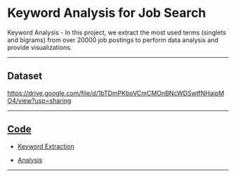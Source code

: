 # Keyword Analysis for Job Search

Keyword Analysis - In this project, we extract the most used terms (singlets and bigrams) from over 20000 job postings to perform data analysis and provide visualizations.

----------------------
## Dataset

https://drive.google.com/file/d/1bTDmPKboVCmCMOnBNcWDSwtfNHajpMO4/view?usp=sharing

----------------------

## [Code](https://github.com/Nithil3007/Keyword-Analysis-for-Job-Search-)

- [Keyword Extraction](https://github.com/Nithil3007/Keyword-Analysis-for-Job-Search-/blob/main/singlets%20and%20bigrams%20generation.ipynb)

- [Analysis](https://github.com/Nithil3007/Keyword-Analysis-for-Job-Search-/blob/main/Analysis.ipynb)
----------------------
